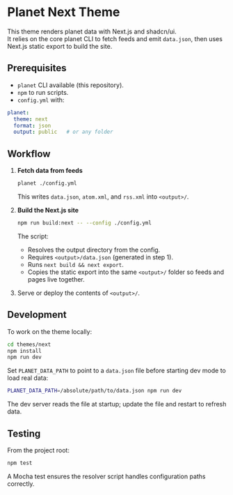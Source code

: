 # Planet Next Theme

This theme renders planet data with Next.js and shadcn/ui.  
It relies on the core planet CLI to fetch feeds and emit `data.json`, then uses Next.js static export to build the site.

## Prerequisites

- `planet` CLI available (this repository).
- `npm` to run scripts.
- `config.yml` with:

```yaml
planet:
  theme: next
  format: json
  output: public   # or any folder
```

## Workflow

1. **Fetch data from feeds**

   ```bash
   planet ./config.yml
   ```

   This writes `data.json`, `atom.xml`, and `rss.xml` into `<output>/`.

2. **Build the Next.js site**

   ```bash
   npm run build:next -- --config ./config.yml
   ```

   The script:
   - Resolves the output directory from the config.
   - Requires `<output>/data.json` (generated in step 1).
   - Runs `next build && next export`.
   - Copies the static export into the same `<output>/` folder so feeds and pages live together.

3. Serve or deploy the contents of `<output>/`.

## Development

To work on the theme locally:

```bash
cd themes/next
npm install
npm run dev
```

Set `PLANET_DATA_PATH` to point to a `data.json` file before starting dev mode to load real data:

```bash
PLANET_DATA_PATH=/absolute/path/to/data.json npm run dev
```

The dev server reads the file at startup; update the file and restart to refresh data.

## Testing

From the project root:

```bash
npm test
```

A Mocha test ensures the resolver script handles configuration paths correctly.
